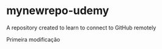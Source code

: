 # mynewrepo-udemy
A repository created to learn to connect to GitHub remotely

Primeira modificação
